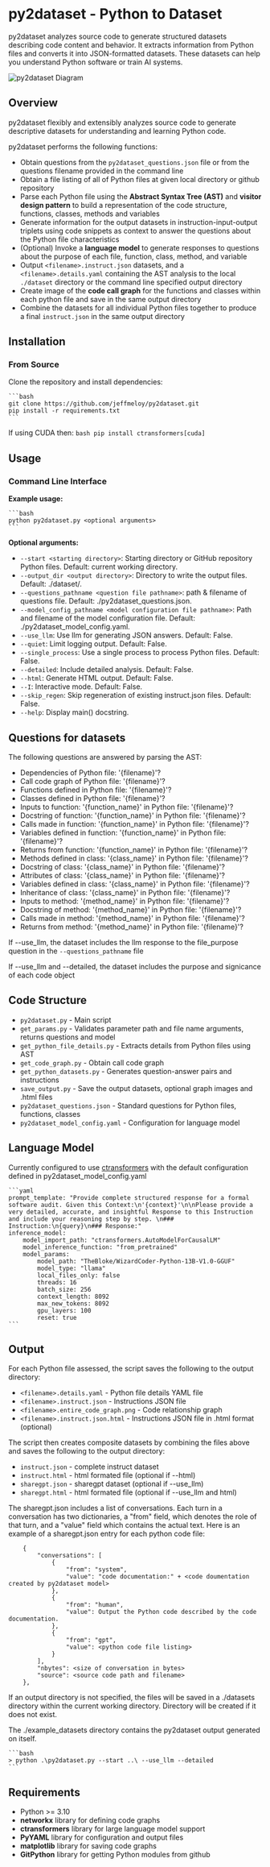 # py2dataset - Python to Dataset

py2dataset analyzes source code to generate structured datasets describing code content and behavior. It extracts information from Python files and converts it into JSON-formatted datasets. These datasets can help you understand Python software or train AI systems.

![py2dataset Diagram](py2dataset.png)

## Overview

py2dataset flexibly and extensibly analyzes source code to generate descriptive datasets for understanding and learning Python code.

py2dataset performs the following functions:

- Obtain questions from the `py2dataset_questions.json` file or from the questions filename provided in the command line
- Obtain a file listing of all of Python files at given local directory or github repository
- Parse each Python file using the **Abstract Syntax Tree (AST)** and **visitor design pattern** to build a representation of the code structure, functions, classes, methods and variables
- Generate information for the output datasets in instruction-input-output triplets using code snippets as context to answer the questions about the Python file characteristics
- (Optional) Invoke a **language model** to generate responses to questions about the purpose of each file, function, class, method, and variable
- Output `<filename>.instruct.json` datasets, and a `<filename>.details.yaml` containing the AST analysis to the local `./dataset` directory or the command line specified output directory 
- Create image of the **code call graph** for the functions and classes within each python file and save in the same output directory
- Combine the datasets for all individual Python files together to produce a final `instruct.json` in the same output directory

## Installation 

### From Source

Clone the repository and install dependencies:

    ```bash
    git clone https://github.com/jeffmeloy/py2dataset.git
    pip install -r requirements.txt 
    ```

If using CUDA then:
    ```bash
    pip install ctransformers[cuda]
    ```

## Usage

### Command Line Interface

**Example usage:**
    
    ```bash
    python py2dataset.py <optional arguments>
    ```

**Optional arguments:**
- `--start <starting directory>`: Starting directory or GitHub repository Python files. Default: current working directory.
- `--output_dir <output directory>`: Directory to write the output files. Default: ./dataset/.
- `--questions_pathname <question file pathname>`: path & filename of questions file. Default: ./py2dataset_questions.json.
- `--model_config_pathname <model configuration file pathname>`: Path and filename of the model configuration file. Default: ./py2dataset_model_config.yaml.
- `--use_llm`: Use llm for generating JSON answers. Default: False.
- `--quiet`: Limit logging output. Default: False.
- `--single_process`: Use a single process to process Python files. Default: False.
- `--detailed`: Include detailed analysis. Default: False.
- `--html`: Generate HTML output. Default: False.
- `--I`: Interactive mode. Default: False.
- `--skip_regen`: Skip regeneration of existing instruct.json files. Default: False.
- `--help`: Display main() docstring.

## Questions for datasets

The following questions are answered by parsing the AST:
- Dependencies of Python file: '{filename}'?
- Call code graph of Python file: '{filename}'?
- Functions defined in Python file: '{filename}'?
- Classes defined in Python file: '{filename}'?
- Inputs to function: '{function_name}' in Python file: '{filename}'?
- Docstring of function: '{function_name}' in Python file: '{filename}'?
- Calls made in function: '{function_name}' in Python file: '{filename}'?
- Variables defined in function: '{function_name}' in Python file: '{filename}'?
- Returns from function: '{function_name}' in Python file: '{filename}'?
- Methods defined in class: '{class_name}' in Python file: '{filename}'?
- Docstring of class: '{class_name}' in Python file: '{filename}'?
- Attributes of class: '{class_name}' in Python file: '{filename}'?
- Variables defined in class: '{class_name}' in Python file: '{filename}'?
- Inheritance of class: '{class_name}' in Python file: '{filename}'?
- Inputs to method: '{method_name}' in Python file: '{filename}'?
- Docstring of method: '{method_name}' in Python file: '{filename}'?
- Calls made in method: '{method_name}' in Python file: '{filename}'?
- Returns from method: '{method_name}' in Python file: '{filename}'?

If --use_llm, the dataset includes the llm response to the file_purpose question in the `--questions_pathname` file

If --use_llm and --detailed, the dataset includes the purpose and signicance of each code object

## Code Structure

- `py2dataset.py` - Main script
- `get_params.py` - Validates parameter path and file name arguments, returns questions and model
- `get_python_file_details.py` - Extracts details from Python files using AST
- `get_code_graph.py` - Obtain call code graph
- `get_python_datasets.py` - Generates question-answer pairs and instructions
- `save_output.py` - Save the output datasets, optional graph images and .html files 
- `py2dataset_questions.json` - Standard questions for Python files, functions, classes
- `py2dataset_model_config.yaml` - Configuration for language model
    
## Language Model 

Currently configured to use [ctransformers](https://github.com/marella/ctransformers) with the default configuration defined in py2dataset_model_config.yaml

    ```yaml
    prompt_template: "Provide complete structured response for a formal software audit. Given this Context:\n'{context}'\n\nPlease provide a very detailed, accurate, and insightful Response to this Instruction and include your reasoning step by step. \n### Instruction:\n{query}\n### Response:"
    inference_model:
        model_import_path: "ctransformers.AutoModelForCausalLM"
        model_inference_function: "from_pretrained"
        model_params:
            model_path: "TheBloke/WizardCoder-Python-13B-V1.0-GGUF"
            model_type: "llama"
            local_files_only: false
            threads: 16
            batch_size: 256
            context_length: 8092
            max_new_tokens: 8092
            gpu_layers: 100
            reset: true
    ```

## Output

For each Python file assessed, the script saves the following to the output directory:

- `<filename>.details.yaml` - Python file details YAML file
- `<filename>.instruct.json` - Instructions JSON file
- `<filename>.entire_code_graph.png` - Code relationship graph
- `<filename>.instruct.json.html` - Instructions JSON file in .html format (optional)

The script then creates composite datasets by combining the files above and saves the following to the output directory:

- `instruct.json` - complete instruct dataset
- `instruct.html` - html formated file (optional if --html)
- `sharegpt.json` - sharegpt dataset (optional if --use_llm)
- `sharegpt.html` - html formated file (optional if --use_llm and html)

The sharegpt.json includes a list of conversations. Each turn in a conversation has two dictionaries, a "from" field, which denotes the role of that turn, and a "value" field which contains the actual text. Here is an example of a sharegpt.json entry for each python code file:

```
    {
        "conversations": [
            {
                "from": "system",
                "value": "code documentation:" + <code doumentation created by py2dataset model>
            },
            {
                "from": "human",
                "value": Output the Python code described by the code documentation.
            },
            {
                "from": "gpt",
                "value": <python code file listing>
            }
        ],
        "nbytes": <size of conversation in bytes>
        "source": <source code path and filename>
    },
```

If an output directory is not specified, the files will be saved in a ./datasets directory within the current working directory. Directory will be created if it does not exist.

The ./example_datasets directory contains the py2dataset output generated on itself. 
    
    ```bash
    > python .\py2dataset.py --start ..\ --use_llm --detailed
    ```
## Requirements

- Python >= 3.10
- **networkx** library for defining code graphs
- **ctransformers** library for large language model support
- **PyYAML** library for configuration and output files
- **matplotlib** library for saving code graphs
- **GitPython** library for getting Python modules from github